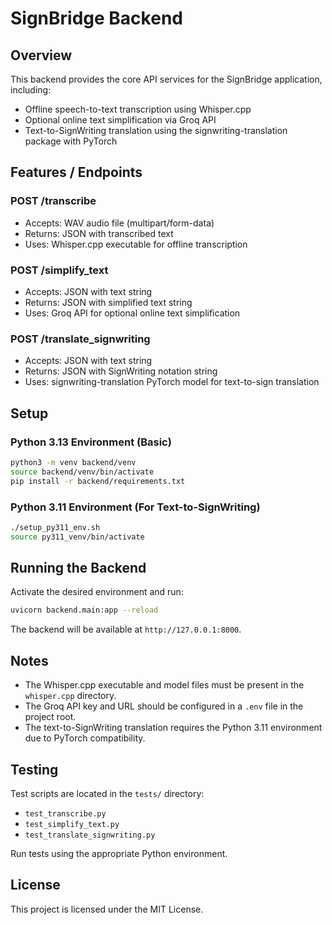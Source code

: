 # SignBridge Backend

## Overview

This backend provides the core API services for the SignBridge application, including:

- Offline speech-to-text transcription using Whisper.cpp
- Optional online text simplification via Groq API
- Text-to-SignWriting translation using the signwriting-translation package with PyTorch

## Features / Endpoints

### POST /transcribe

- Accepts: WAV audio file (multipart/form-data)
- Returns: JSON with transcribed text
- Uses: Whisper.cpp executable for offline transcription

### POST /simplify_text

- Accepts: JSON with text string
- Returns: JSON with simplified text string
- Uses: Groq API for optional online text simplification

### POST /translate_signwriting

- Accepts: JSON with text string
- Returns: JSON with SignWriting notation string
- Uses: signwriting-translation PyTorch model for text-to-sign translation

## Setup

### Python 3.13 Environment (Basic)

```bash
python3 -m venv backend/venv
source backend/venv/bin/activate
pip install -r backend/requirements.txt
```

### Python 3.11 Environment (For Text-to-SignWriting)

```bash
./setup_py311_env.sh
source py311_venv/bin/activate
```

## Running the Backend

Activate the desired environment and run:

```bash
uvicorn backend.main:app --reload
```

The backend will be available at `http://127.0.0.1:8000`.

## Notes

- The Whisper.cpp executable and model files must be present in the `whisper.cpp` directory.
- The Groq API key and URL should be configured in a `.env` file in the project root.
- The text-to-SignWriting translation requires the Python 3.11 environment due to PyTorch compatibility.

## Testing

Test scripts are located in the `tests/` directory:

- `test_transcribe.py`
- `test_simplify_text.py`
- `test_translate_signwriting.py`

Run tests using the appropriate Python environment.

## License

This project is licensed under the MIT License.
